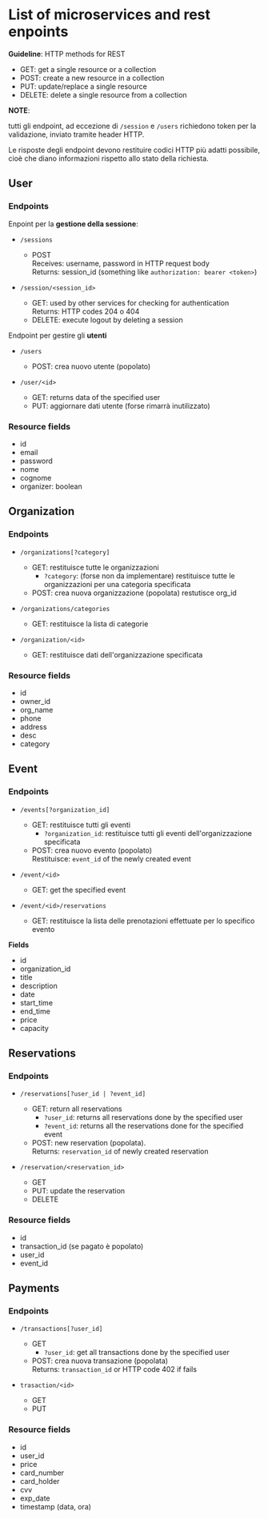 # List of microservices and rest enpoints

**Guideline**: HTTP methods for REST
- GET: get a single resource or a collection
- POST: create a new resource in a collection
- PUT: update/replace a single resource
- DELETE: delete a single resource from a collection

**NOTE**:  

tutti gli endpoint, ad eccezione di `/session` e `/users`
richiedono token per la validazione, inviato tramite header HTTP.

Le risposte degli endpoint devono restituire codici HTTP più adatti
possibile, cioè che diano informazioni rispetto allo stato della richiesta.

## User

### Endpoints

Enpoint per la **gestione della sessione**:

- `/sessions`
  - POST  
    Receives: username, password in HTTP request body  
    Returns: session_id (something like `authorization: bearer <token>`)

- `/session/<session_id>`
  - GET: used by other services for checking for authentication  
    Returns: HTTP codes 204 o 404 
  - DELETE: execute logout by deleting a session

Endpoint per gestire gli **utenti**
- `/users`
    - POST: crea nuovo utente (popolato)

- `/user/<id>`
    - GET: returns data of the specified user
    - PUT: aggiornare dati utente (forse rimarrà inutilizzato)

### Resource fields
- id
- email
- password
- nome
- cognome
- organizer: boolean

## Organization

### Endpoints
- `/organizations[?category]`
    - GET: restituisce tutte le organizzazioni 
      - `?category`: (forse non da implementare) restituisce tutte le organizzazioni per una categoria specificata  
    - POST: crea nuova organizzazione (popolata)
      restutisce org_id

- `/organizations/categories`
  - GET: restituisce la lista di categorie

- `/organization/<id>`
    - GET: restituisce dati dell'organizzazione specificata

### Resource fields
- id
- owner_id
- org_name
- phone
- address
- desc
- category

## Event

### Endpoints

- `/events[?organization_id]`
    - GET: restituisce tutti gli eventi
      - `?organization_id`: restituisce tutti gli eventi dell'organizzazione specificata
    - POST: crea nuovo evento (popolato)  
      Restituisce: `event_id` of the newly created event

- `/event/<id>`
    - GET: get the specified event

- `/event/<id>/reservations`
    - GET: restituisce la lista delle prenotazioni effettuate per lo specifico evento

**Fields**
- id
- organization_id
- title
- description
- date
- start_time
- end_time
- price
- capacity

## Reservations

### Endpoints
- `/reservations[?user_id | ?event_id]`
  - GET: return all reservations
    - `?user_id`: returns all reservations done by the specified user
    - `?event_id`: returns all the reservations done for the specified event
  - POST: new reservation (popolata).  
    Returns: `reservation_id` of newly created reservation

- `/reservation/<reservation_id>`
    - GET
    - PUT: update the reservation
    - DELETE

### Resource fields
- id
- transaction_id (se pagato è popolato)
- user_id
- event_id

## Payments

### Endpoints

- `/transactions[?user_id]`
  - GET
    - `?user_id`: get all transactions done by the specified user
  - POST: crea nuova transazione (popolata)  
    Returns: `transaction_id` or HTTP code 402 if fails

- `trasaction/<id>`
  - GET
  - PUT

### Resource fields
- id
- user_id
- price
- card_number
- card_holder
- cvv
- exp_date
- timestamp (data, ora)
